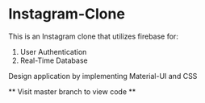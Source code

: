 # Instagram-Clone
This is an Instagram clone that utilizes firebase for:

1. User Authentication
2. Real-Time Database

Design application by implementing Material-UI and CSS

** Visit master branch to view code **

